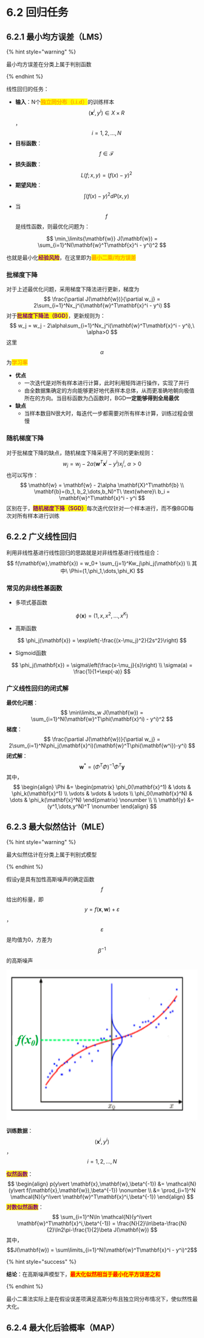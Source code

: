 # 6.2 回归任务

## 6.2.1 最小均方误差（LMS）

{% hint style="warning" %}

最小均方误差在分类上属于判别函数

{% endhint %}



线性回归的任务：

- **输入**：N个<mark style="color:orange;">**独立同分布（i.i.d）**</mark>的训练样本$$(\mathbf{x}^i,y^i)\in X\times R$$，$$i=1,2,\dots,N$$
- **目标函数**：$$f\in \mathcal{F}$$
- **损失函数**：$$L(f;x,y) = (f(x)-y)^2$$
- **期望风险**：$$\int (f(x)-y)^2dP(x,y)$$
- 当$$f$$是线性函数，则最优化问题为：

$$
\min_\limits{\mathbf{w}} J(\mathbf{w}) = \sum_{i=1}^N(\mathbf{w}^T\mathbf{x}^i - y^i)^2
$$

也就是最小化<mark style="color:purple;">**经验风险**</mark>，在这里即为<mark style="color:orange;">**最小二乘/均方误差**</mark>



### 批梯度下降

对于上述最优化问题，采用梯度下降法进行更新，梯度为
$$
\frac{\partial J(\mathbf{w})}{\partial w_j} = 2\sum_{i=1}^Nx_j^i(\mathbf{w}^T\mathbf{x}^i - y^i)
$$
对于<mark style="color:purple;">**批梯度下降法（BGD）**</mark>，更新规则为：
$$
w_j = w_j - 2\alpha\sum_{i=1}^Nx_j^i(\mathbf{w}^T\mathbf{x}^i - y^i),\ \alpha>0
$$
这里$$\alpha$$为<mark style="color:orange;">**学习率**</mark>



- **优点**
  - 一次迭代是对所有样本进行计算，此时利用矩阵进行操作，实现了并行
  - 由全数据集确定的方向能够更好地代表样本总体，从而更准确地朝向极值所在的方向。当目标函数为凸函数时，BGD**一定能够得到全局最优**
- **缺点**
  - 当样本数目N很大时，每迭代一步都需要对所有样本计算，训练过程会很慢



### 随机梯度下降

对于批梯度下降的缺点，随机梯度下降采用了不同的更新规则：
$$
w_j = w_j - 2\alpha (\mathbf{w}^T\mathbf{x}^i - y^i)x_j^i,\ \alpha>0
$$
也可以写作：
$$
\mathbf{w} = \mathbf{w} - 2\alpha \mathbf{X}^T\mathbf{b}
\\
\mathbf{b}=(b_1, b_2,\dots,b_N)^T\ \text{where}\  b_i = \mathbf{w}^T\mathbf{x}^i - y^i
$$
区别在于，<mark style="color:purple;">**随机梯度下降（SGD）**</mark>每次迭代仅针对一个样本进行，而不像BGD每次对所有样本进行训练





## 6.2.2 广义线性回归

利用非线性基进行线性回归的思路就是对非线性基进行线性组合：
$$
f(\mathbf{w},\mathbf{x}) = w_0+ \sum_{j=1}^Kw_j\phi_j(\mathbf{x})
\\
其中\ \Phi=(1,\phi_1,\dots,\phi_K)
$$


### 常见的非线性基函数

- 多项式基函数

$$
\phi(\mathbf{x}) = (1,x,x^2,\dots,x^K)
$$

- 高斯函数

$$
\phi_j(\mathbf{x}) = \exp\left(-\frac{(x-\mu_j)^2}{2s^2}\right)
$$

- Sigmoid函数

$$
\phi_j(\mathbf{x}) = \sigma\left(\frac{x-\mu_j}{s}\right)
\\
\sigma(a) = \frac{1}{1+\exp(-a)}
$$



### 广义线性回归的闭式解

**最优化问题**：
$$
\min\limits_w J(\mathbf{w}) = \sum_{i=1}^N(\mathbf{w}^T\phi(\mathbf{x}^i) - y^i)^2
$$
**梯度**：
$$
\frac{\partial J(\mathbf{w})}{\partial w_j} = 2\sum_{i=1}^N\phi_j(\mathbf{x}^i)(\mathbf{w}^T\phi(\mathbf{w^i})-y^i)
$$
**闭式解**：
$$
\mathbf{w}^* = (\Phi^T\Phi)^{-1}\Phi^T\mathbf{y}
$$
其中，
$$
\begin{align}
\Phi &= \begin{pmatrix}
\phi_0(\mathbf{x}^1) & \dots & \phi_k(\mathbf{x}^1)
\\
\vdots & \vdots & \vdots
\\
\phi_0(\mathbf{x}^N) & \dots & \phi_k(\mathbf{x}^N)
\end{pmatrix} \nonumber
\\
\\
\mathbf{y} &= (y^1,\dots,y^N)^T \nonumber
\end{align}
$$


## 6.2.3 最大似然估计（MLE）

{% hint style="warning" %}

最大似然估计在分类上属于判别式模型

{% endhint %}



假设y是具有加性高斯噪声的确定函数$$f$$给出的标量，即$$y=f(\mathbf{x},\mathbf{w})+\varepsilon$$，$$\varepsilon$$是均值为0，方差为$$\beta^{-1}$$的高斯噪声

![](../.gitbook/assets/6.2.1.png)

**训练数据**：$$(\mathbf{x}^i,y^i)$$，$$i=1,2,\dots,N$$

<mark style="color:purple;">**似然函数**</mark>：
$$
\begin{align}
p(y\vert \mathbf{x},\mathbf{w},\beta^{-1}) &= \mathcal{N}(y\vert f(\mathbf{x},\mathbf{w}),\beta^{-1}) \nonumber
\\
&= \prod_{i=1}^N \mathcal{N}(y^i\vert \mathbf{w}^T\mathbf{x}^i,\beta^{-1})
\end{align}
$$
<mark style="color:purple;">**对数似然函数**</mark>：
$$
\sum_{i=1}^N\ln \mathcal{N}(y^i\vert \mathbf{w}^T\mathbf{x}^i,\beta^{-1}) = \frac{N}{2}\ln\beta-\frac{N}{2}\ln2\pi-\frac{1}{2}\beta J(\mathbf{w})
$$
其中，$$J(\mathbf{w}) = \sum\limits_{i=1}^N(\mathbf{w}^T\mathbf{x}^i - y^i)^2$$



{% hint style="success" %}

**结论**：在高斯噪声模型下，<mark style="color:red;">**最大化似然相当于最小化平方误差之和**</mark>

{% endhint %}

最小二乘法实际上是在假设误差项满足高斯分布且独立同分布情况下，使似然性最大化。



## 6.2.4 最大化后验概率（MAP）
